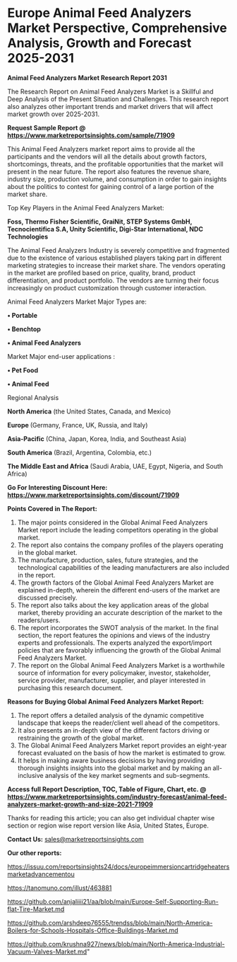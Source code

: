 # Europe Animal Feed Analyzers Market Perspective, Comprehensive Analysis, Growth and Forecast 2025-2031

<strong>Animal Feed Analyzers Market Research Report 2031</strong>

The Research Report on Animal Feed Analyzers Market is a Skillful and Deep Analysis of the Present Situation and Challenges. This research report also analyzes other important trends and market drivers that will affect market growth over 2025-2031.

<strong>Request Sample Report @ <a href=https://www.marketreportsinsights.com/sample/71909>https://www.marketreportsinsights.com/sample/71909</a></strong>

This Animal Feed Analyzers market report aims to provide all the participants and the vendors will all the details about growth factors, shortcomings, threats, and the profitable opportunities that the market will present in the near future. The report also features the revenue share, industry size, production volume, and consumption in order to gain insights about the politics to contest for gaining control of a large portion of the market share.

Top Key Players in the Animal Feed Analyzers Market:

<strong>Foss, Thermo Fisher Scientific, GraiNit, STEP Systems GmbH, Tecnocientifica S.A, Unity Scientific, Digi-Star International, NDC Technologies</strong>

The Animal Feed Analyzers Industry is severely competitive and fragmented due to the existence of various established players taking part in different marketing strategies to increase their market share. The vendors operating in the market are profiled based on price, quality, brand, product differentiation, and product portfolio. The vendors are turning their focus increasingly on product customization through customer interaction.

Animal Feed Analyzers Market Major Types are:

<strong>• Portable

• Benchtop

• Animal Feed Analyzers</strong>

Market Major end-user applications :

<strong>• Pet Food

• Animal Feed</strong>

Regional Analysis

</u><strong><b>North America</b></strong> (the United States, Canada, and Mexico)

<strong><b>Europe </b></strong>(Germany, France, UK, Russia, and Italy)

<strong><b>Asia-Pacific</b></strong> (China, Japan, Korea, India, and Southeast Asia)

<strong><b>South America</b></strong> (Brazil, Argentina, Colombia, etc.)

<strong><b>The Middle East and Africa</b></strong> (Saudi Arabia, UAE, Egypt, Nigeria, and South Africa)

<strong>Go For Interesting Discount Here: <a href=https://www.marketreportsinsights.com/discount/71909>https://www.marketreportsinsights.com/discount/71909</a></strong>

<strong>Points Covered in The Report:</strong>
<ol>
  <li>The major points considered in the Global Animal Feed Analyzers Market report include the leading competitors operating in the global market.</li>
  <li>The report also contains the company profiles of the players operating in the global market.</li>
  <li>The manufacture, production, sales, future strategies, and the technological capabilities of the leading manufacturers are also included in the report.</li>
  <li>The growth factors of the Global Animal Feed Analyzers Market are explained in-depth, wherein the different end-users of the market are discussed precisely.</li>
  <li>The report also talks about the key application areas of the global market, thereby providing an accurate description of the market to the readers/users.</li>
  <li>The report incorporates the SWOT analysis of the market. In the final section, the report features the opinions and views of the industry experts and professionals. The experts analyzed the export/import policies that are favorably influencing the growth of the Global Animal Feed Analyzers Market.</li>
  <li>The report on the Global Animal Feed Analyzers Market is a worthwhile source of information for every policymaker, investor, stakeholder, service provider, manufacturer, supplier, and player interested in purchasing this research document.</li>
</ol>
<strong>Reasons for Buying Global Animal Feed Analyzers Market Report:</strong>

<ol>
  <li>The report offers a detailed analysis of the dynamic competitive landscape that keeps the reader/client well ahead of the competitors.</li>
  <li>It also presents an in-depth view of the different factors driving or restraining the growth of the global market.</li>
  <li>The Global Animal Feed Analyzers Market report provides an eight-year forecast evaluated on the basis of how the market is estimated to grow.</li>
  <li>It helps in making aware business decisions by having providing thorough insights insights into the global market and by making an all-inclusive analysis of the key market segments and sub-segments.</li>
</ol>
<strong>Access full Report Description, TOC, Table of Figure, Chart, etc. @ <a href=https://www.marketreportsinsights.com/industry-forecast/animal-feed-analyzers-market-growth-and-size-2021-71909>https://www.marketreportsinsights.com/industry-forecast/animal-feed-analyzers-market-growth-and-size-2021-71909</a></strong>


Thanks for reading this article; you can also get individual chapter wise section or region wise report version like Asia, United States, Europe.

<strong>Contact Us:</strong>
sales@marketreportsinsights.com

<strong>Our other reports:</strong>

<a href=https://issuu.com/reportsinsights24/docs/europeimmersioncartridgeheatersmarketadvancementou>https://issuu.com/reportsinsights24/docs/europeimmersioncartridgeheatersmarketadvancementou</a>

<a href=https://tanomuno.com/illust/463881>https://tanomuno.com/illust/463881</a>

<a href=https://github.com/anjaliiii21/aa/blob/main/Europe-Self-Supporting-Run-flat-Tire-Market.md>https://github.com/anjaliiii21/aa/blob/main/Europe-Self-Supporting-Run-flat-Tire-Market.md</a>

<a href=https://github.com/arshdeep76555/trendss/blob/main/North-America-Boilers-for-Schools-Hospitals-Office-Buildings-Market.md>https://github.com/arshdeep76555/trendss/blob/main/North-America-Boilers-for-Schools-Hospitals-Office-Buildings-Market.md</a>

<a href=https://github.com/krushna927/news/blob/main/North-America-Industrial-Vacuum-Valves-Market.md>https://github.com/krushna927/news/blob/main/North-America-Industrial-Vacuum-Valves-Market.md</a>"
